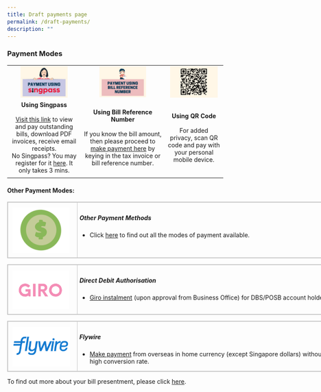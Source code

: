 ```yaml
---
title: Draft payments page
permalink: /draft-payments/
description: ""
---
```

### Payment Modes

||||
|:-:|:-:|:-:|
|<img src="images/person1.png" style="max-width: 70%">| <img src="images/2brn.png" style="max-width: 60%">| <img src="images/person3.png" style="max-width: 90%">|
| **Using Singpass**<br><br>[Visit this link](https://m.healthhub.sg/auth/login?source_app=hb_web&source_module=Payments&source_source_sub=&target=/payments/singhealth) to view and pay outstanding bills, download PDF invoices, receive email receipts.<br> No Singpass? You may register for it [here](https://www.singpass.gov.sg/home/ui/support). It only takes 3 mins.| **Using Bill Reference Number**<br><br>If you know the bill amount, then please proceed to [make payment here](https://eservices.healthhub.sg/public/payments/singhealth/bill) by keying in the tax invoice or bill reference number.|**Using QR Code**<br><br>For added privacy, scan QR code and pay with your personal mobile device.|
| | | |


#### Other Payment Modes:
<table class="ms-rteTable-default" style="border: 1px solid rgb(198, 198, 198); width: 811px;"><tbody><tr class="ms-rteTableEvenRow-default"><td class="ms-rteTableEvenCol-default" style="padding: 7px 5px 6px; vertical-align: top; border: 1px solid rgb(198, 198, 198); width: 156px;">
<a href="/bill-payment/mobilepayment"><img src="images/dollar.png" style="vertical-align: middle; max-width: 100%; margin: 5px; width: 133px; height: 105px;"></a></td>
<td style="padding: 7px 5px 6px; vertical-align: top; border: 1px solid rgb(198, 198, 198); width: 656px;"><h5><b>Other Payment Methods</b></h5><ul style="margin-bottom: 0px;">
<li>Click <a href="/bill-payment/mobilepayment/">here</a> to find out all the modes of payment available.</li></ul></td></tr></tbody></table>
<table class="ms-rteTable-default" style="border: 1px solid rgb(198, 198, 198); width: 811px;"><tbody><tr><td class="ms-rteTableEvenCol-default" style="padding: 7px 5px 6px; vertical-align: top; border: 1px solid rgb(198, 198, 198); width: 156px;"><a href="https://www.dbs.com.sg/" target="_blank" style="color: rgb(51, 122, 183);"><img src="images/giro.png" alt="" style="vertical-align: middle; max-width: 100%; margin: 5px;"></a></td><td class="ms-rteTableOddCol-default" style="padding: 7px 5px 6px; vertical-align: top; border: 1px solid rgb(198, 198, 198); width: 656px;"><h5><b>Direct Debit Authorisation</b></h5><ul style="margin-top: 0px; margin-bottom: 0px;"><li><a href="https://www.dbs.com.sg/">Giro instalment</a> (upon approval from Business Office) for DBS/POSB account holders.</li></ul></td></tr></tbody></table>
<table class="ms-rteTable-default" style="border: 1px solid rgb(198, 198, 198); width: 811px;"><tbody><tr><th class="ms-rteTableFirstCol-default" rowspan="1" colspan="1" style=" padding: 7px 5px 6px; text-align: left; vertical-align: top; color: rgb(119, 119, 119); font-weight: normal; border: 1px solid rgb(198, 198, 198); width: 156px;"><a href="https://payment.flywire.com/pay/payment" target="_blank" style="color: rgb(51, 122, 183)"><img src="images/flywire.png" alt="" style="vertical-align: middle; max-width: 100%; margin: 5px;"></a></th><td class="ms-rteTableLastCol-default" rowspan="1" colspan="1" style="padding: 7px 5px 6px; vertical-align: top; border: 1px solid rgb(198, 198, 198); width: 656px;"><h5><b>Flywire</b></h5><ul style="margin-top: 0px; margin-bottom: 0px;"><li>
<a href="https://payment.flywire.com/pay/payment">Make payment</a> from overseas in home currency (except Singapore dollars) without incurring high conversion rate.</li></ul></td></tr></tbody></table>

To find out more about your bill presentment, please click [here](/bill-payment/understanding-your-bill/).